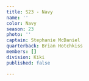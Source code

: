 ```yaml
---
title: S23 - Navy
name: ''
color: Navy
season: 23
photo: ''
captain: Stephanie McDaniel
quarterback: Brian Hotchkiss
members: []
division: Kiki
published: false

---
```

